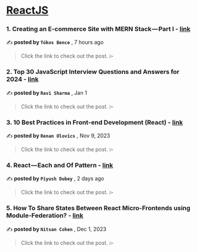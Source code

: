 
<h1><a href=https://medium.com/tag/reactjs/recommended target="_blank" rel="noopener noreferrer">ReactJS</a></h1>
<h3>1. Creating an E-commerce Site with MERN Stack — Part I - <a href=https://medium.com/@tokosbex/creating-an-e-commerce-site-with-mern-stack-part-i-5d8c4379a88a?source=tag_recommended_feed---------0-84----------reactjs----------fff8542f_f4a8_439b_a4d4_81d71ac8bfb6------- target="_blank" rel="noopener noreferrer">link</a></h3>

✍️ **posted by `Tókos Bence`** <date> , 7 hours ago</date>

<blockquote>Click the link to check out the post. ⌲</blockquote>

<h3>2. Top 30 JavaScript Interview Questions and Answers for 2024 - <a href=https://medium.com/@javascriptcentric/top-30-javascript-interview-questions-and-answers-for-2024-7f1e2d1d0638?source=tag_recommended_feed---------1-107----------reactjs----------fff8542f_f4a8_439b_a4d4_81d71ac8bfb6------- target="_blank" rel="noopener noreferrer">link</a></h3>

✍️ **posted by `Ravi Sharma`** <date> , Jan 1</date>

<blockquote>Click the link to check out the post. ⌲</blockquote>

<h3>3. 10 Best Practices in Front-end Development (React) - <a href=https://medium.com/@renanolovics/10-best-practices-in-front-end-development-react-5277a671e2df?source=tag_recommended_feed---------2-85----------reactjs----------fff8542f_f4a8_439b_a4d4_81d71ac8bfb6------- target="_blank" rel="noopener noreferrer">link</a></h3>

✍️ **posted by `Renan Olovics`** <date> , Nov 9, 2023</date>

<blockquote>Click the link to check out the post. ⌲</blockquote>

<h3>4. React — Each and Of Pattern - <a href=https://medium.com/javascript-in-plain-english/react-each-and-of-pattern-b00aa4305089?source=tag_recommended_feed---------3-84----------reactjs----------fff8542f_f4a8_439b_a4d4_81d71ac8bfb6------- target="_blank" rel="noopener noreferrer">link</a></h3>

✍️ **posted by `Piyush Dubey`** <date> , 2 days ago</date>

<blockquote>Click the link to check out the post. ⌲</blockquote>

<h3>5. How To Share States Between React Micro-Frontends using Module-Federation? - <a href=https://medium.com/bitsrc/how-to-share-state-between-react-micro-frontends-using-module-federation-f3762996c208?source=tag_recommended_feed---------4-107----------reactjs----------fff8542f_f4a8_439b_a4d4_81d71ac8bfb6------- target="_blank" rel="noopener noreferrer">link</a></h3>

✍️ **posted by `Nitsan Cohen`** <date> , Dec 1, 2023</date>

<blockquote>Click the link to check out the post. ⌲</blockquote>

